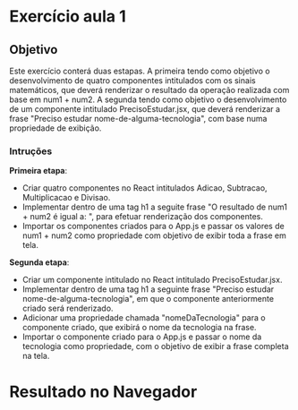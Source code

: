 # Exercício aula 1

## Objetivo

Este exercício conterá duas estapas. A primeira tendo como objetivo o desenvolvimento de quatro componentes intitulados com os sinais matemáticos, que deverá renderizar o resultado da operação realizada com base em num1 + num2. A segunda tendo como objetivo o desenvolvimento de um componente intitulado PrecisoEstudar.jsx, que deverá renderizar a frase "Preciso estudar nome-de-alguma-tecnologia", com base numa propriedade de exibição.

### Intruções

**Primeira etapa**:
- Criar quatro componentes no React intitulados Adicao, Subtracao, Multiplicacao e Divisao.
- Implementar dentro de uma tag h1 a seguite frase "O resultado de num1 + num2 é igual a: ", para efetuar renderização dos componentes.
- Importar os componentes criados para o App.js e passar os valores de num1 + num2 como propriedade com objetivo de exibir toda a frase em tela. 

**Segunda etapa**:
- Criar um componente intitulado no React intitulado PrecisoEstudar.jsx.
- Implementar dentro de uma tag h1 a seguinte frase "Preciso estudar nome-de-alguma-tecnologia", em que o componente anteriormente criado será renderizado.
- Adicionar uma propriedade chamada "nomeDaTecnologia" para o componente criado, que exibirá o nome da tecnologia na frase.
- Importar o componente criado para o App.js e passar o nome da tecnologia como propriedade, com o objetivo de exibir a frase completa na tela.

# Resultado no Navegador


